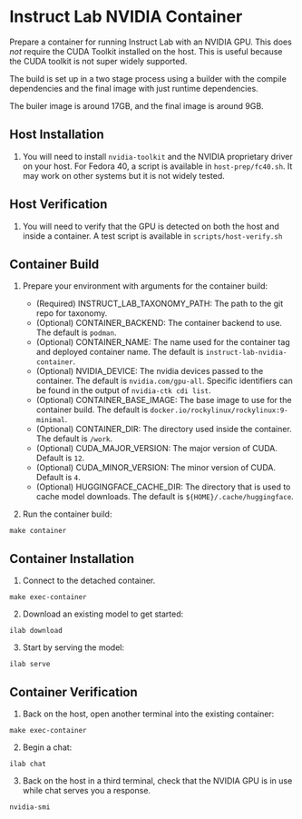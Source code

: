 # Instruct Lab NVIDIA Container

Prepare a container for running Instruct Lab with an NVIDIA GPU. This does *not* require the CUDA Toolkit installed on the host. This is useful because the CUDA toolkit is not super widely supported.

The build is set up in a two stage process using a builder with the compile dependencies and the final image with just runtime dependencies.

The builer image is around 17GB, and the final image is around 9GB.

## Host Installation

1. You will need to install `nvidia-toolkit` and the NVIDIA proprietary driver on your host. For Fedora 40, a script is available in `host-prep/fc40.sh`. It may work on other systems but it is not widely tested.

## Host Verification

1. You will need to verify that the GPU is detected on both the host and inside a container. A test script is available in `scripts/host-verify.sh`

## Container Build

1. Prepare your environment with arguments for the container build:

    - (Required) INSTRUCT_LAB_TAXONOMY_PATH: The path to the git repo for taxonomy.
    - (Optional) CONTAINER_BACKEND: The container backend to use. The default is `podman`.
    - (Optional) CONTAINER_NAME: The name used for the container tag and deployed container name. The default is `instruct-lab-nvidia-container`.
    - (Optional) NVIDIA_DEVICE: The nvidia devices passed to the container. The default is `nvidia.com/gpu-all`. Specific identifiers can be found in the output of `nvidia-ctk cdi list`.
    - (Optional) CONTAINER_BASE_IMAGE: The base image to use for the container build. The default is `docker.io/rockylinux/rockylinux:9-minimal`.
    - (Optional) CONTAINER_DIR: The directory used inside the container. The default is `/work`.
    - (Optional) CUDA_MAJOR_VERSION: The major version of CUDA. Default is `12`.
    - (Optional) CUDA_MINOR_VERSION: The minor version of CUDA. Default is `4`.
    - (Optional) HUGGINGFACE_CACHE_DIR: The directory that is used to cache model downloads. The default is `${HOME}/.cache/huggingface`.

2. Run the container build:
```
make container
```

## Container Installation

1. Connect to the detached container.
```
make exec-container
```

2. Download an existing model to get started:
```
ilab download
```

3. Start by serving the model:
```
ilab serve
```

## Container Verification

1. Back on the host, open another terminal into the existing container:
```
make exec-container
```

2. Begin a chat:
```
ilab chat
```

3. Back on the host in a third terminal, check that the NVIDIA GPU is in use while chat serves you a response.
```
nvidia-smi
```
